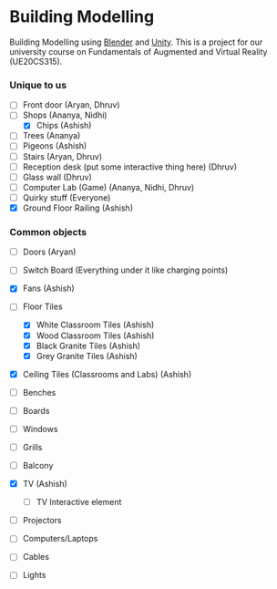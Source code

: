 # Building Modelling

Building Modelling using [Blender](https://www.blender.org/) and [Unity](https://unity.com/). This is a project for our university course on Fundamentals of Augmented and Virtual Reality (UE20CS315).

### Unique to us

- [ ] Front door (Aryan, Dhruv)
- [ ] Shops (Ananya, Nidhi)
  - [x] Chips (Ashish)
- [ ] Trees (Ananya)
- [ ] Pigeons (Ashish)
- [ ] Stairs (Aryan, Dhruv)
- [ ] Reception desk (put some interactive thing here) (Dhruv)
- [ ] Glass wall (Dhruv)
- [ ] Computer Lab (Game) (Ananya, Nidhi, Dhruv)
- [ ] Quirky stuff (Everyone)
- [x] Ground Floor Railing (Ashish)

### Common objects

- [ ] Doors (Aryan)
- [ ] Switch Board (Everything under it like charging points)
- [x] Fans (Ashish)
- [ ] Floor Tiles
  - [x] White Classroom Tiles (Ashish)
  - [x] Wood Classroom Tiles (Ashish)
  - [x] Black Granite Tiles (Ashish)
  - [x] Grey Granite Tiles (Ashish)
- [x] Ceiling Tiles (Classrooms and Labs) (Ashish)
- [ ] Benches
- [ ] Boards
- [ ] Windows
- [ ] Grills
- [ ] Balcony
- [x] TV (Ashish)
  - [ ] TV Interactive element
- [ ] Projectors
- [ ] Computers/Laptops
- [ ] Cables
- [ ] Lights

